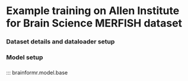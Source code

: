 # Example training on Allen Institute for Brain Science MERFISH dataset

### Dataset details and dataloader setup

### Model setup

### 

::: brainformr.model.base


